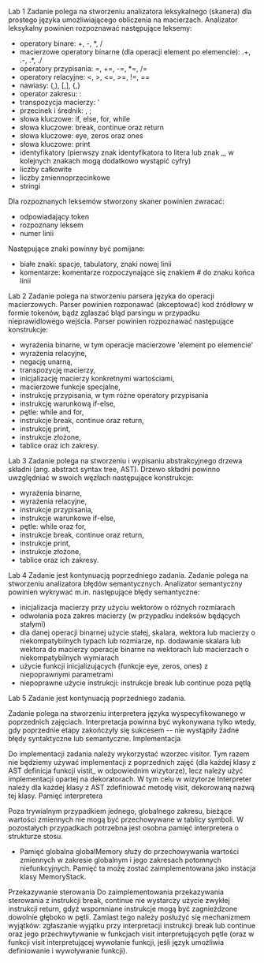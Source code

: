 Lab 1
Zadanie polega na stworzeniu analizatora leksykalnego (skanera) dla prostego języka umożliwiającego obliczenia na macierzach. Analizator leksykalny powinien rozpoznawać następujące leksemy:
   - operatory binare: +, -, *, /
   - macierzowe operatory binarne (dla operacji element po elemencie): .+, .-, .*, ./
   - operatory przypisania: =, +=, -=, *=, /=
   - operatory relacyjne: <, >, <=, >=, !=, ==
   - nawiasy: (,), [,], {,}
   - operator zakresu: :
   - transpozycja macierzy: '
   - przecinek i średnik: , ;
   - słowa kluczowe: if, else, for, while
   - słowa kluczowe: break, continue oraz return
   - słowa kluczowe: eye, zeros oraz ones
   - słowa kluczowe: print
   - identyfikatory (pierwszy znak identyfikatora to litera lub znak _, w kolejnych znakach mogą dodatkowo wystąpić cyfry)
   - liczby całkowite
   - liczby zmiennoprzecinkowe
   - stringi 

Dla rozpoznanych leksemów stworzony skaner powinien zwracać:
   - odpowiadający token
   - rozpoznany leksem
   - numer linii 

Następujące znaki powinny być pomijane:
   - białe znaki: spacje, tabulatory, znaki nowej linii
   - komentarze: komentarze rozpoczynające się znakiem # do znaku końca linii


Lab 2
Zadanie polega na stworzeniu parsera języka do operacji macierzowych. Parser powinien rozponawać (akceptować) kod źródłowy w formie tokenów, bądz zglaszać bląd parsingu w przypadku nieprawidlowego wejścia. Parser powinien rozpoznawać następujące konstrukcje:
   - wyrażenia binarne, w tym operacje macierzowe 'element po elemencie'
   - wyrażenia relacyjne,
   - negację unarną,
   - transpozycję macierzy,
   - inicjalizację macierzy konkretnymi wartościami,
   - macierzowe funkcje specjalne,
   - instrukcję przypisania, w tym różne operatory przypisania
   - instrukcję warunkową if-else,
   - pętle: while and for,
   - instrukcje break, continue oraz return,
   - instrukcję print,
   - instrukcje złożone,
   - tablice oraz ich zakresy.

Lab 3
Zadanie polega na stworzeniu i wypisaniu abstrakcyjnego drzewa składni (ang. abstract syntax tree, AST). Drzewo składni powinno uwzględniać w swoich węzłach następujące konstrukcje:
   - wyrażenia binarne,
   - wyrażenia relacyjne,
   - instrukcje przypisania,
   - instrukcje warunkowe if-else,
   - pętle: while oraz for,
   - instrukcje break, continue oraz return,
   - instrukcje print,
   - instrukcje złożone,
   - tablice oraz ich zakresy.
     
Lab 4
Zadanie jest kontynuacją poprzedniego zadania.
Zadanie polega na stworzeniu analizatora błędów semantycznych.
Analizator semantyczny powinien wykrywać m.in. następujące błędy semantyczne:
   - inicjalizacja macierzy przy użyciu wektorów o różnych rozmiarach
   - odwołania poza zakres macierzy (w przypadku indeksów będących stałymi)
   - dla danej operacji binarnej użycie stałej, skalara, wektora lub macierzy o niekompatybilnych typach lub rozmiarze, np.
        dodawanie skalara lub wektora do macierzy
        operacje binarne na wektorach lub macierzach o niekompatybilnych wymiarach 
   - użycie funkcji inicjalizujących (funkcje eye, zeros, ones) z niepoprawnymi parametrami
   - niepoprawne użycie instrukcji:
        instrukcje break lub continue poza pętlą 

Lab 5
Zadanie jest kontynuacją poprzedniego zadania.

Zadanie polega na stworzeniu interpretera języka wyspecyfikowanego w poprzednich zajęciach. Interpretacja powinna być wykonywana tylko wtedy, gdy poprzednie etapy zakończyły się sukcesem -- nie wystąpiły żadne błędy syntaktyczne lub semantyczne.
Implementacja

Do implementacji zadania należy wykorzystać wzorzec visitor. Tym razem nie będziemy używać implementacji z poprzednich zajęć (dla każdej klasy z AST definicja funkcji vistit_<classname> w odpowiednim wizytorze), lecz należy użyć implementacji opartej na dekoratorach. W tym celu w wizytorze Interpreter należy dla każdej klasy z AST zdefiniować metodę visit, dekorowaną nazwą tej klasy.
Pamięć interpretera

Poza trywialnym przypadkiem jednego, globalnego zakresu, bieżące wartości zmiennych nie mogą być przechowywane w tablicy symboli. W pozostałych przypadkach potrzebna jest osobna pamięć interpretera o strukturze stosu.
   - Pamięć globalna globalMemory służy do przechowywania wartości zmiennych w zakresie globalnym i jego zakresach potomnych niefunkcyjnych. Pamięć ta możę zostać zaimplementowana jako instacja klasy MemoryStack. 

Przekazywanie sterowania
Do zaimplementowania przekazywania sterowania z instrukcji break, continue nie wystarczy użycie zwykłej instrukcji return, gdyż wspomniane instrukcje mogą być zagnieżdzone dowolnie głęboko w pętli. Zamiast tego należy posłużyć się mechanizmem wyjątków: zgłaszanie wyjątku przy interpretacji instrukcji break lub continue oraz jego przechwytywanie w funkcjach visit interpretujących pętle (oraz w funkcji visit interpretującej wywołanie funkcji, jeśli język umożliwia definiowanie i wywoływanie funkcji). 
